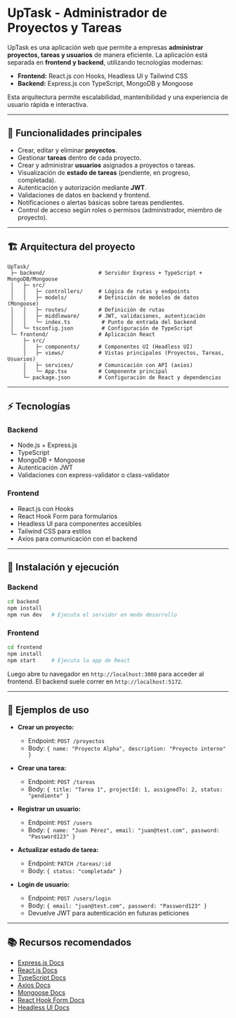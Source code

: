 # UpTask - Administrador de Proyectos y Tareas

UpTask es una aplicación web que permite a empresas **administrar proyectos, tareas y usuarios** de manera eficiente. La aplicación está separada en **frontend y backend**, utilizando tecnologías modernas:

* **Frontend:** React.js con Hooks, Headless UI y Tailwind CSS
* **Backend:** Express.js con TypeScript, MongoDB y Mongoose

Esta arquitectura permite escalabilidad, mantenibilidad y una experiencia de usuario rápida e interactiva.

---

## 📝 Funcionalidades principales

* Crear, editar y eliminar **proyectos**.
* Gestionar **tareas** dentro de cada proyecto.
* Crear y administrar **usuarios** asignados a proyectos o tareas.
* Visualización de **estado de tareas** (pendiente, en progreso, completada).
* Autenticación y autorización mediante **JWT**.
* Validaciones de datos en backend y frontend.
* Notificaciones o alertas básicas sobre tareas pendientes.
* Control de acceso según roles o permisos (administrador, miembro de proyecto).

---

## 🏗️ Arquitectura del proyecto

```
UpTask/
 ├─ backend/                 # Servidor Express + TypeScript + MongoDB/Mongoose
 │   ├─ src/
 │   │   ├─ controllers/     # Lógica de rutas y endpoints
 │   │   ├─ models/          # Definición de modelos de datos (Mongoose)
 │   │   ├─ routes/          # Definición de rutas
 │   │   ├─ middleware/      # JWT, validaciones, autenticación
 │   │   └─ index.ts          # Punto de entrada del backend
 │   └─ tsconfig.json         # Configuración de TypeScript
 └─ frontend/                # Aplicación React
     ├─ src/
     │   ├─ components/      # Componentes UI (Headless UI)
     │   ├─ views/           # Vistas principales (Proyectos, Tareas, Usuarios)
     │   ├─ services/        # Comunicación con API (axios)
     │   └─ App.tsx          # Componente principal
     └─ package.json         # Configuración de React y dependencias
```

---

## ⚡ Tecnologías

### Backend

* Node.js + Express.js
* TypeScript
* MongoDB + Mongoose
* Autenticación JWT
* Validaciones con express-validator o class-validator

### Frontend

* React.js con Hooks
* React Hook Form para formularios
* Headless UI para componentes accesibles
* Tailwind CSS para estilos
* Axios para comunicación con el backend

---

## 🚀 Instalación y ejecución

### Backend

```bash
cd backend
npm install
npm run dev   # Ejecuta el servidor en modo desarrollo
```

### Frontend

```bash
cd frontend
npm install
npm start     # Ejecuta la app de React
```

Luego abre tu navegador en `http://localhost:3000` para acceder al frontend. El backend suele correr en `http://localhost:5172`.

---

## 🔧 Ejemplos de uso

* **Crear un proyecto:**

    * Endpoint: `POST /proyectos`
    * Body: `{ name: "Proyecto Alpha", description: "Proyecto interno" }`

* **Crear una tarea:**

    * Endpoint: `POST /tareas`
    * Body: `{ title: "Tarea 1", projectId: 1, assignedTo: 2, status: "pendiente" }`

* **Registrar un usuario:**

    * Endpoint: `POST /users`
    * Body: `{ name: "Juan Pérez", email: "juan@test.com", password: "Password123" }`

* **Actualizar estado de tarea:**

    * Endpoint: `PATCH /tareas/:id`
    * Body: `{ status: "completada" }`

* **Login de usuario:**

    * Endpoint: `POST /users/login`
    * Body: `{ email: "juan@test.com", password: "Password123" }`
    * Devuelve JWT para autenticación en futuras peticiones

---

## 📚 Recursos recomendados

* [Express.js Docs](https://expressjs.com/)
* [React.js Docs](https://react.dev/)
* [TypeScript Docs](https://www.typescriptlang.org/)
* [Axios Docs](https://axios-http.com/)
* [Mongoose Docs](https://mongoosejs.com/)
* [React Hook Form Docs](https://react-hook-form.com/)
* [Headless UI Docs](https://headlessui.dev/)


